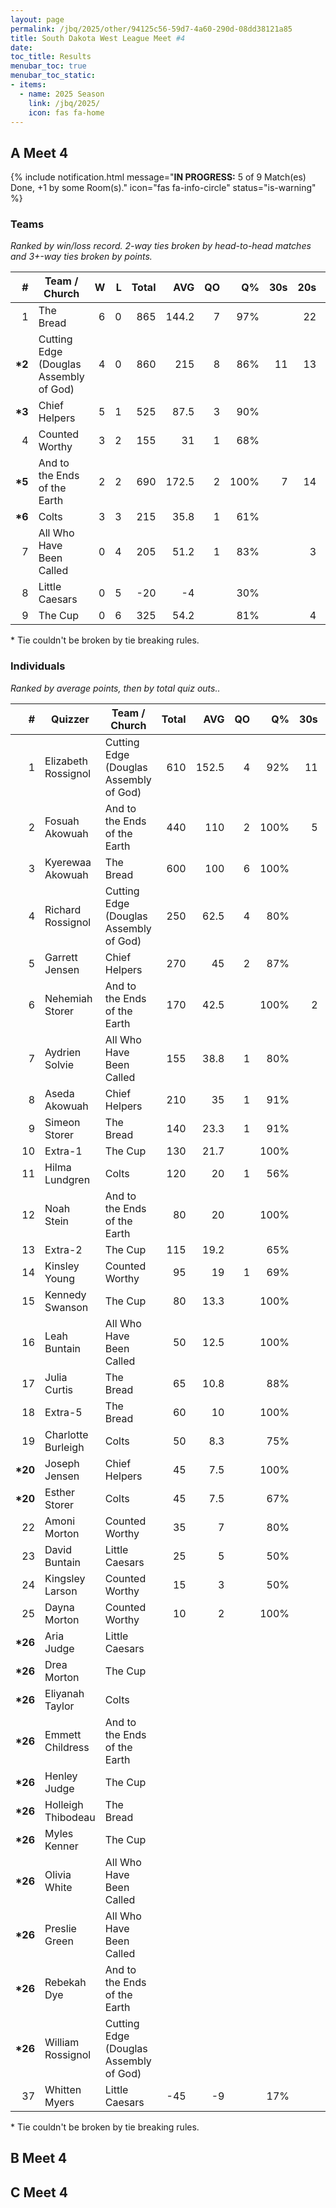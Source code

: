```yaml
---
layout: page
permalink: /jbq/2025/other/94125c56-59d7-4a60-290d-08dd38121a85
title: South Dakota West League Meet #4
date: 
toc_title: Results
menubar_toc: true
menubar_toc_static:
- items:
  - name: 2025 Season
    link: /jbq/2025/
    icon: fas fa-home
---
```



## A Meet 4

{% include notification.html
   message="<b>IN PROGRESS:</b> 5 of 9 Match(es) Done, +1 by some Room(s)."
   icon="fas fa-info-circle"
   status="is-warning" %}


### Teams

*Ranked by win/loss record. 2-way ties broken by head-to-head matches and 3+-way ties broken by points.*

| # | Team / Church | W | L | Total | AVG | QO | Q% | 30s | 20s | 10s |
|--:|---|--:|--:|--:|--:|--:|--:|--:|--:|--:|
| 1 | The Bread | 6 | 0 | 865 | 144.2 | 7 | 97% |  | 22 | 37 |
| **\*2** | Cutting Edge (Douglas Assembly of God) | 4 | 0 | 860 | 215 | 8 | 86% | 11 | 13 | 24 |
| **\*3** | Chief Helpers | 5 | 1 | 525 | 87.5 | 3 | 90% |  |  | 53 |
| 4 | Counted Worthy | 3 | 2 | 155 | 31 | 1 | 68% |  |  | 19 |
| **\*5** | And to the Ends of the Earth | 2 | 2 | 690 | 172.5 | 2 | 100% | 7 | 14 | 18 |
| **\*6** | Colts | 3 | 3 | 215 | 35.8 | 1 | 61% |  |  | 30 |
| 7 | All Who Have Been Called | 0 | 4 | 205 | 51.2 | 1 | 83% |  | 3 | 17 |
| 8 | Little Caesars | 0 | 5 | -20 | -4 |  | 30% |  |  | 9 |
| 9 | The Cup | 0 | 6 | 325 | 54.2 |  | 81% |  | 4 | 31 |

\* Tie couldn't be broken by tie breaking rules.

### Individuals

*Ranked by average points, then by total quiz outs..*

| # | Quizzer | Team / Church | Total | AVG | QO | Q% | 30s | 20s | 10s |
|--:|---|---|--:|--:|--:|--:|--:|--:|--:|
| 1 | Elizabeth Rossignol | Cutting Edge (Douglas Assembly of God) | 610 | 152.5 | 4 | 92% | 11 | 13 |  |
| 2 | Fosuah Akowuah | And to the Ends of the Earth | 440 | 110 | 2 | 100% | 5 | 10 | 7 |
| 3 | Kyerewaa Akowuah | The Bread | 600 | 100 | 6 | 100% |  | 18 | 18 |
| 4 | Richard Rossignol | Cutting Edge (Douglas Assembly of God) | 250 | 62.5 | 4 | 80% |  |  | 24 |
| 5 | Garrett Jensen | Chief Helpers | 270 | 45 | 2 | 87% |  |  | 27 |
| 6 | Nehemiah Storer | And to the Ends of the Earth | 170 | 42.5 |  | 100% | 2 | 4 | 3 |
| 7 | Aydrien Solvie | All Who Have Been Called | 155 | 38.8 | 1 | 80% |  | 2 | 14 |
| 8 | Aseda Akowuah | Chief Helpers | 210 | 35 | 1 | 91% |  |  | 21 |
| 9 | Simeon Storer | The Bread | 140 | 23.3 | 1 | 91% |  | 4 | 6 |
| 10 | Extra-1 | The Cup | 130 | 21.7 |  | 100% |  | 1 | 11 |
| 11 | Hilma Lundgren | Colts | 120 | 20 | 1 | 56% |  |  | 18 |
| 12 | Noah Stein | And to the Ends of the Earth | 80 | 20 |  | 100% |  |  | 8 |
| 13 | Extra-2 | The Cup | 115 | 19.2 |  | 65% |  | 3 | 12 |
| 14 | Kinsley Young | Counted Worthy | 95 | 19 | 1 | 69% |  |  | 11 |
| 15 | Kennedy Swanson | The Cup | 80 | 13.3 |  | 100% |  |  | 8 |
| 16 | Leah Buntain | All Who Have Been Called | 50 | 12.5 |  | 100% |  | 1 | 3 |
| 17 | Julia Curtis | The Bread | 65 | 10.8 |  | 88% |  |  | 7 |
| 18 | Extra-5 | The Bread | 60 | 10 |  | 100% |  |  | 6 |
| 19 | Charlotte Burleigh | Colts | 50 | 8.3 |  | 75% |  |  | 6 |
| **\*20** | Joseph Jensen | Chief Helpers | 45 | 7.5 |  | 100% |  |  | 5 |
| **\*20** | Esther Storer | Colts | 45 | 7.5 |  | 67% |  |  | 6 |
| 22 | Amoni Morton | Counted Worthy | 35 | 7 |  | 80% |  |  | 4 |
| 23 | David Buntain | Little Caesars | 25 | 5 |  | 50% |  |  | 6 |
| 24 | Kingsley Larson | Counted Worthy | 15 | 3 |  | 50% |  |  | 3 |
| 25 | Dayna Morton | Counted Worthy | 10 | 2 |  | 100% |  |  | 1 |
| **\*26** | Aria Judge | Little Caesars |  |  |  |  |  |  |  |
| **\*26** | Drea Morton | The Cup |  |  |  |  |  |  |  |
| **\*26** | Eliyanah Taylor | Colts |  |  |  |  |  |  |  |
| **\*26** | Emmett Childress | And to the Ends of the Earth |  |  |  |  |  |  |  |
| **\*26** | Henley Judge | The Cup |  |  |  |  |  |  |  |
| **\*26** | Holleigh Thibodeau | The Bread |  |  |  |  |  |  |  |
| **\*26** | Myles Kenner | The Cup |  |  |  |  |  |  |  |
| **\*26** | Olivia White | All Who Have Been Called |  |  |  |  |  |  |  |
| **\*26** | Preslie Green | All Who Have Been Called |  |  |  |  |  |  |  |
| **\*26** | Rebekah Dye | And to the Ends of the Earth |  |  |  |  |  |  |  |
| **\*26** | William Rossignol | Cutting Edge (Douglas Assembly of God) |  |  |  |  |  |  |  |
| 37 | Whitten Myers | Little Caesars | -45 | -9 |  | 17% |  |  | 3 |

\* Tie couldn't be broken by tie breaking rules.

## B Meet 4

## C Meet 4

